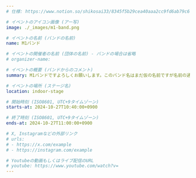 ```yaml
---
# 仕様: https://www.notion.so/shikosai33/8345f5b29cea40aaa2cc9fd6ab79c6a6?pvs=4#9ae1134163bc41fca64fb5161acf4e19

# イベントのアイコン画像 (アー写)
image: ./_images/m1-band.png

# イベントの名前 (バンドの名前)
name: M1バンド

# イベントの開催者の名前 (団体の名前) - バンドの場合は省略
# organizer-name: 

# イベントの概要 (バンドからのコメント)
summary: M1バンドですよろしくお願いします。このバンド名はまだ仮の名前ですが名前の通りM1の学生のみで組んだバンドです。まだ結成から半年も経っていませんがみんなを楽しませるような演奏を披露してやります。

# イベントの場所 (ステージ名)
location: indoor-stage

# 開始時刻 (ISO8601, UTC+9タイムゾーン)
starts-at: 2024-10-27T10:40:00+0900

# 終了時刻 (ISO8601, UTC+9タイムゾーン)
ends-at: 2024-10-27T11:00:00+0900

# X, Instagramなどの外部リンク
# urls:
# - https://x.com/example
# - https://instagram.com/example

# Youtubeの動画もしくはライブ配信のURL
# youtube: https://www.youtube.com/watch?v=
---
```

